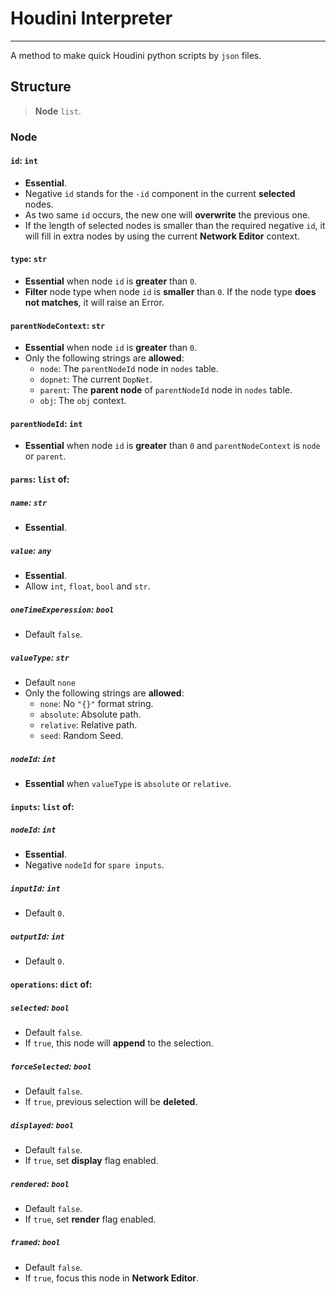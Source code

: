 # Houdini Interpreter
------
A method to make quick Houdini python scripts by `json` files.

## Structure
> **Node** `list`.
### Node
#### `id`: `int` 
- **Essential**.
- Negative `id` stands for the `-id` component in the current **selected** nodes.
- As two same `id` occurs, the new one will **overwrite** the previous one.
- If the length of selected nodes is smaller than the required negative `id`, it will fill in extra nodes by using the current **Network Editor** context.
#### `type`: `str`
- **Essential** when node `id` is **greater** than `0`.
- **Filter** node type when node `id` is **smaller** than `0`. If the node type **does not matches**, it will raise an Error.
#### `parentNodeContext`: `str`
- **Essential** when node `id` is **greater** than `0`.
- Only the following strings are **allowed**:
    - `node`: The `parentNodeId` node in `nodes` table.
    - `dopnet`: The current `DopNet`.
    - `parent`: The **parent node** of `parentNodeId` node in `nodes` table.
    - `obj`: The `obj` context.
#### `parentNodeId`: `int`
- **Essential** when node `id` is **greater** than `0` and `parentNodeContext` is `node` or `parent`.
#### `parms`: `list` of:
##### `name`: `str` 
- **Essential**.
##### `value`: `any` 
- **Essential**.
- Allow `int`, `float`, `bool` and `str`.
##### `oneTimeExperession`: `bool`
- Default `false`.
##### `valueType`: `str`
- Default `none`
- Only the following strings are **allowed**:
	- `none`: No `"{}"` format string.
	- `absolute`: Absolute path.
	- `relative`: Relative path.
	- `seed`: Random Seed.
##### `nodeId`: `int`
- **Essential** when `valueType` is `absolute` or `relative`.
#### `inputs`: `list` of:
##### `nodeId`: `int`
- **Essential**.
- Negative `nodeId` for `spare inputs`.
##### `inputId`: `int`
- Default `0`.
##### `outputId`: `int`
- Default `0`.
#### `operations`: `dict` of:
##### `selected`: `bool`
- Default `false`. 
- If `true`, this node will **append** to the selection.
##### `forceSelected`: `bool`
- Default `false`. 
- If `true`, previous selection will be **deleted**.
##### `displayed`: `bool`
- Default `false`. 
- If `true`, set **display** flag enabled.
##### `rendered`: `bool`
- Default `false`. 
- If `true`, set **render** flag enabled.
##### `framed`: `bool`
- Default `false`. 
- If `true`, focus this node in **Network Editor**.